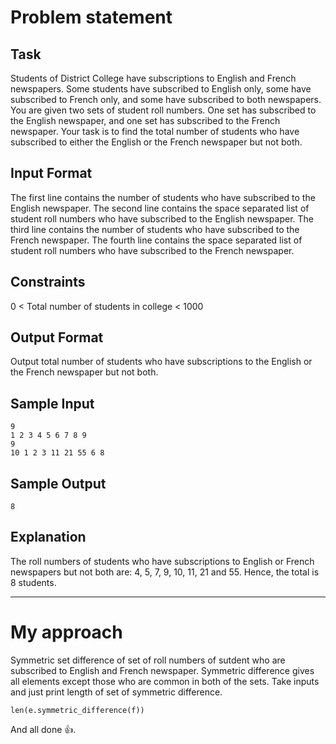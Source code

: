 # Problem statement
## Task
Students of District College have subscriptions to English and French newspapers. Some students have subscribed to English only, some have subscribed to French only, and some have subscribed to both newspapers.
You are given two sets of student roll numbers. One set has subscribed to the English newspaper, and one set has subscribed to the French newspaper. Your task is to find the total number of students who have subscribed to either the English or the French newspaper but not both.
## Input Format
The first line contains the number of students who have subscribed to the English newspaper.
The second line contains the space separated list of student roll numbers who have subscribed to the English newspaper.
The third line contains the number of students who have subscribed to the French newspaper.
The fourth line contains the space separated list of student roll numbers who have subscribed to the French newspaper.
## Constraints
0 < Total number of students in college < 1000
## Output Format
Output total number of students who have subscriptions to the English or the French newspaper but not both.
## Sample Input
`9`  
`1 2 3 4 5 6 7 8 9`  
`9`  
`10 1 2 3 11 21 55 6 8`  
## Sample Output
`8`  
## Explanation
The roll numbers of students who have subscriptions to English or French newspapers but not both are:
4, 5, 7, 9, 10, 11, 21 and 55.
Hence, the total is 8 students.
<hr>

# My approach
Symmetric set difference of set of roll numbers of sutdent who are subscribed to English and French newspaper.
Symmetric difference gives all elements except those who are common in both of the sets.
Take inputs and just print length of set of symmetric difference.

`len(e.symmetric_difference(f))`

And all done 👍.
